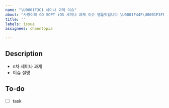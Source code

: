 ```yaml
---
name: "\U0001F3C1 세미나 과제 이슈"
about: "사랑이의 GO SOPT iOS 세미나 과제 이슈 템플릿입니다 \U0001F44F\U0001F3FB"
title: ''
labels: issue
assignees: chaentopia

---
```


## Description
- n차 세미나 과제
- 이슈 설명

## To-do
- [ ] task
